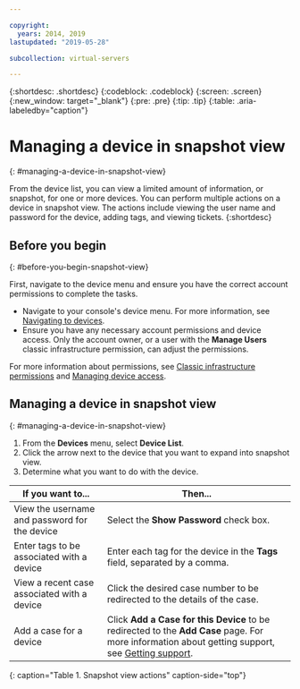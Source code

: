 ```yaml
---

copyright:
  years: 2014, 2019
lastupdated: "2019-05-28"

subcollection: virtual-servers

---
```


{:shortdesc: .shortdesc}
{:codeblock: .codeblock}
{:screen: .screen}
{:new_window: target="_blank"}
{:pre: .pre}
{:tip: .tip}
{:table: .aria-labeledby="caption"}

# Managing a device in snapshot view
{: #managing-a-device-in-snapshot-view}

From the device list, you can view a limited amount of information, or snapshot, for one or more devices. You can perform multiple actions on a device in snapshot view. The actions include viewing the user name and password for the device, adding tags, and viewing tickets.
{:shortdesc}

## Before you begin
{: #before-you-begin-snapshot-view}

First, navigate to the device menu and ensure you have the correct account permissions to complete the tasks. 

* Navigate to your console's device menu. For more information, see [Navigating to devices](/docs/vsi?topic=virtual-servers-navigating-devices).
* Ensure you have any necessary account permissions and device access. Only the account owner, or a user with the **Manage Users** classic infrastructure permission, can adjust the permissions. 

For more information about permissions, see [Classic infrastructure permissions](/docs/iam?topic=iam-infrapermission#infrapermission) and [Managing device access](/docs/vsi?topic=virtual-servers-managing-device-access).

## Managing a device in snapshot view
{: #managing-a-device-in-snapshot-view}

1. From the **Devices** menu, select **Device List**.
2. Click the arrow next to the device that you want to expand into snapshot view.
3. Determine what you want to do with the device.

|If you want to...|Then...|
|---|---|
|View the username and password for the device|Select the **Show Password** check box.|
|Enter tags to be associated with a device|Enter each tag for the device in the **Tags** field, separated by a comma.|
|View a recent case associated with a device|Click the desired case number to be redirected to the details of the case.|
|Add a case for a device|Click **Add a Case for this Device** to be redirected to the **Add Case** page. For more information about getting support, see [Getting support](/docs/get-support?topic=get-support-getting-customer-support).|
{: caption="Table 1. Snapshot view actions" caption-side="top"}
